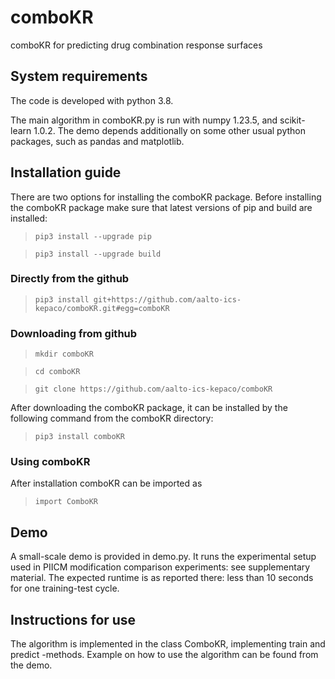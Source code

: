 # comboKR

comboKR for predicting drug combination response surfaces

## System requirements

The code is developed with python 3.8. 

The main algorithm in comboKR.py is run with numpy 1.23.5, and scikit-learn 1.0.2.
The demo depends additionally on some other usual python packages, such as pandas and matplotlib. 

## Installation guide

There are two options for installing the comboKR package. Before installing the comboKR package make sure that latest versions of pip and build are installed:

>`pip3 install --upgrade pip`

>`pip3 install --upgrade build`

### Directly from the github

>`pip3 install git+https://github.com/aalto-ics-kepaco/comboKR.git#egg=comboKR`

### Downloading from github

>`mkdir comboKR`

>`cd comboKR`

>`git clone https://github.com/aalto-ics-kepaco/comboKR`

After downloading the comboKR package, it can be installed by the following command from the comboKR directory:

>`pip3 install comboKR`

### Using comboKR

After installation comboKR can be imported as

>`import ComboKR`


## Demo

A small-scale demo is provided in demo.py. It runs the experimental setup used in PIICM modification comparison experiments: see supplementary material. The expected runtime is as reported there: less than 10 seconds for one training-test cycle. 

## Instructions for use

The algorithm is implemented in the class ComboKR, implementing train and predict -methods. Example on how to use the algorithm can be found from the demo. 

